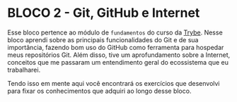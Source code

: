 # BLOCO 2 - Git, GitHub e Internet

Esse bloco pertence ao módulo de `fundamentos` do curso da [Trybe](https://www.betrybe.com/). Nesse bloco aprendi sobre as principais funcionalidades do Git e de sua importância, fazendo bom uso do GitHub como ferramenta para hospedar meus repositórios Git.
Além disso, tive um aprofundamento sobre a Internet, conceitos que me passaram um entendimento geral do ecossistema que eu trabalharei.

Tendo isso em mente aqui você encontrará os exercícios que desenvolvi para fixar os conhecimentos que adquiri ao longo desse bloco.
